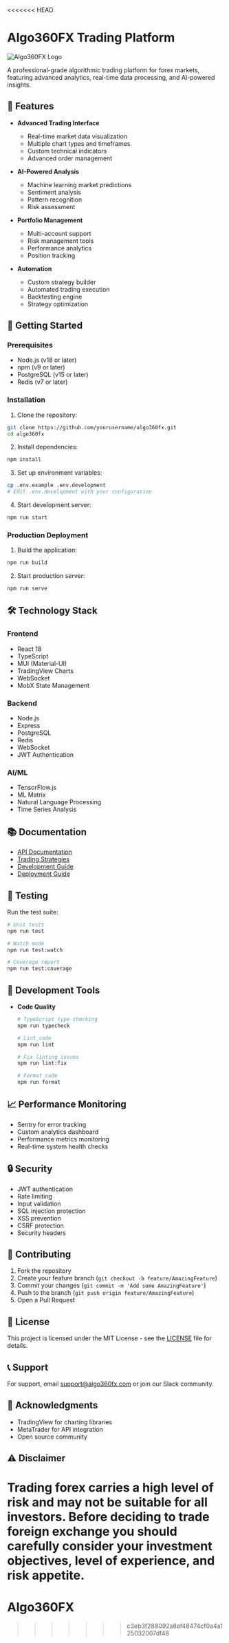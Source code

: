 <<<<<<< HEAD
# Algo360FX Trading Platform

![Algo360FX Logo](./assets/logo.png)

A professional-grade algorithmic trading platform for forex markets, featuring advanced analytics, real-time data processing, and AI-powered insights.

## 🌟 Features

- **Advanced Trading Interface**
  - Real-time market data visualization
  - Multiple chart types and timeframes
  - Custom technical indicators
  - Advanced order management

- **AI-Powered Analysis**
  - Machine learning market predictions
  - Sentiment analysis
  - Pattern recognition
  - Risk assessment

- **Portfolio Management**
  - Multi-account support
  - Risk management tools
  - Performance analytics
  - Position tracking

- **Automation**
  - Custom strategy builder
  - Automated trading execution
  - Backtesting engine
  - Strategy optimization

## 🚀 Getting Started

### Prerequisites

- Node.js (v18 or later)
- npm (v9 or later)
- PostgreSQL (v15 or later)
- Redis (v7 or later)

### Installation

1. Clone the repository:
```bash
git clone https://github.com/yourusername/algo360fx.git
cd algo360fx
```

2. Install dependencies:
```bash
npm install
```

3. Set up environment variables:
```bash
cp .env.example .env.development
# Edit .env.development with your configuration
```

4. Start development server:
```bash
npm run start
```

### Production Deployment

1. Build the application:
```bash
npm run build
```

2. Start production server:
```bash
npm run serve
```

## 🛠️ Technology Stack

### Frontend
- React 18
- TypeScript
- MUI (Material-UI)
- TradingView Charts
- WebSocket
- MobX State Management

### Backend
- Node.js
- Express
- PostgreSQL
- Redis
- WebSocket
- JWT Authentication

### AI/ML
- TensorFlow.js
- ML Matrix
- Natural Language Processing
- Time Series Analysis

## 📚 Documentation

- [API Documentation](./docs/api.md)
- [Trading Strategies](./docs/strategies.md)
- [Development Guide](./docs/development.md)
- [Deployment Guide](./docs/deployment.md)

## 🧪 Testing

Run the test suite:
```bash
# Unit tests
npm run test

# Watch mode
npm run test:watch

# Coverage report
npm run test:coverage
```

## 🔧 Development Tools

- **Code Quality**
  ```bash
  # TypeScript type checking
  npm run typecheck

  # Lint code
  npm run lint

  # Fix linting issues
  npm run lint:fix

  # Format code
  npm run format
  ```

## 📈 Performance Monitoring

- Sentry for error tracking
- Custom analytics dashboard
- Performance metrics monitoring
- Real-time system health checks

## 🔒 Security

- JWT authentication
- Rate limiting
- Input validation
- SQL injection protection
- XSS prevention
- CSRF protection
- Security headers

## 🤝 Contributing

1. Fork the repository
2. Create your feature branch (`git checkout -b feature/AmazingFeature`)
3. Commit your changes (`git commit -m 'Add some AmazingFeature'`)
4. Push to the branch (`git push origin feature/AmazingFeature`)
5. Open a Pull Request

## 📝 License

This project is licensed under the MIT License - see the [LICENSE](LICENSE) file for details.

## 📞 Support

For support, email support@algo360fx.com or join our Slack community.

## 🙏 Acknowledgments

- TradingView for charting libraries
- MetaTrader for API integration
- Open source community

## ⚠️ Disclaimer

Trading forex carries a high level of risk and may not be suitable for all investors. Before deciding to trade foreign exchange you should carefully consider your investment objectives, level of experience, and risk appetite.
=======
# Algo360FX
>>>>>>> c3eb3f288092a8af48474cf0a4a125032007df48

